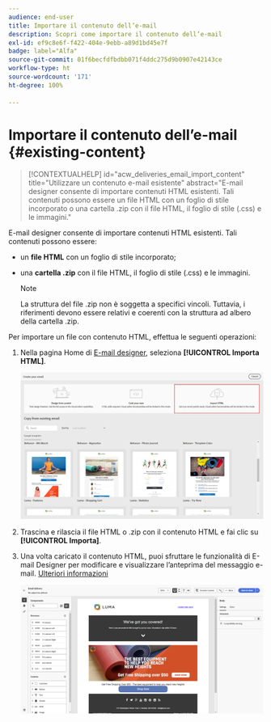 ```yaml
---
audience: end-user
title: Importare il contenuto dell’e-mail
description: Scopri come importare il contenuto dell’e-mail
exl-id: ef9c8e6f-f422-404e-9ebb-a89d1bd45e7f
badge: label="Alfa"
source-git-commit: 01f6becfdfbdbb071f4ddc275d9b0907e42143ce
workflow-type: ht
source-wordcount: '171'
ht-degree: 100%

---
```


# Importare il contenuto dell’e-mail {#existing-content}


>[!CONTEXTUALHELP]
>id="acw_deliveries_email_import_content"
>title="Utilizzare un contenuto e-mail esistente"
>abstract="E-mail designer consente di importare contenuti HTML esistenti. Tali contenuti possono essere un file HTML con un foglio di stile incorporato o una cartella .zip con il file HTML, il foglio di stile (.css) e le immagini."

E-mail designer consente di importare contenuti HTML esistenti. Tali contenuti possono essere:

* un **file HTML** con un foglio di stile incorporato;
* una **cartella .zip** con il file HTML, il foglio di stile (.css) e le immagini.

  >[!NOTE]
  >
  >La struttura del file .zip non è soggetta a specifici vincoli. Tuttavia, i riferimenti devono essere relativi e coerenti con la struttura ad albero della cartella .zip.

Per importare un file con contenuto HTML, effettua le seguenti operazioni:

1. Nella pagina Home di [E-mail designer](get-started-email-designer.md), seleziona **[!UICONTROL Importa HTML]**.

   ![](assets/html-import.png)

1. Trascina e rilascia il file HTML o .zip con il contenuto HTML e fai clic su **[!UICONTROL Importa]**.

1. Una volta caricato il contenuto HTML, puoi sfruttare le funzionalità di E-mail Designer per modificare e visualizzare l’anteprima del messaggio e-mail. [Ulteriori informazioni](create-email-content.md)

   ![](assets/html-imported.png)
